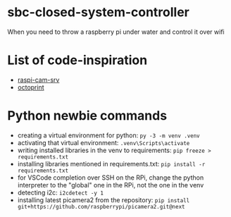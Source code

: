 # sbc-closed-system-controller
When you need to throw a raspberry pi under water and control it over wifi

# List of code-inspiration
- [raspi-cam-srv](https://github.com/signag/raspi-cam-srv)
- [octoprint](https://github.com/OctoPrint/OctoPrint)


# Python newbie commands
- creating a virtual environment for python: `py -3 -m venv .venv`
- activating that virtual environment: `.venv\Scripts\activate`
- writing installed libraries in the venv to requirements: `pip freeze > requirements.txt`
- installing libraries mentioned in requirements.txt: `pip install -r requirements.txt`
- for VSCode completion over SSH on the RPi, change the python interpreter to the "global" one in the RPi, not the one in the venv
- detecting i2c: `i2cdetect -y 1`
- installing latest picamera2 from the repository: `pip install git+https://github.com/raspberrypi/picamera2.git@next`